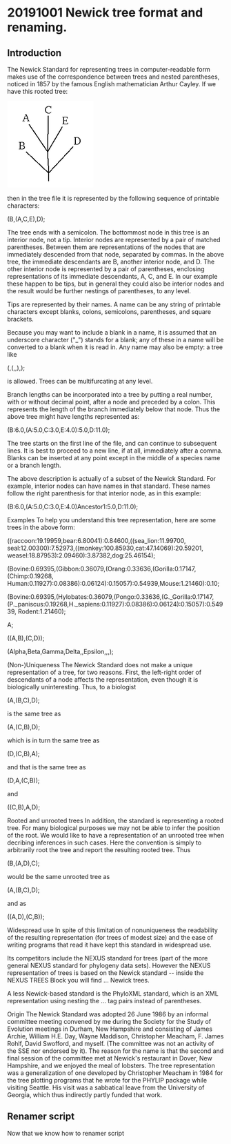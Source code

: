 # 20191001 Newick tree format and renaming.

## Introduction
The Newick Standard for representing trees in computer-readable form makes use of the correspondence between trees and nested parentheses, noticed in 1857 by the famous English mathematician Arthur Cayley. If we have this rooted tree:

![](newicktree.gif)

then in the tree file it is represented by the following sequence of printable characters:

(B,(A,C,E),D);

The tree ends with a semicolon. The bottommost node in this tree is an interior node, not a tip. Interior nodes are represented by a pair of matched parentheses. Between them are representations of the nodes that are immediately descended from that node, separated by commas. In the above tree, the immediate descendants are B, another interior node, and D. The other interior node is represented by a pair of parentheses, enclosing representations of its immediate descendants, A, C, and E. In our example these happen to be tips, but in general they could also be interior nodes and the result would be further nestings of parentheses, to any level.

Tips are represented by their names. A name can be any string of printable characters except blanks, colons, semicolons, parentheses, and square brackets.

Because you may want to include a blank in a name, it is assumed that an underscore character ("_") stands for a blank; any of these in a name will be converted to a blank when it is read in. Any name may also be empty: a tree like

(,(,,),);

is allowed. Trees can be multifurcating at any level.

Branch lengths can be incorporated into a tree by putting a real number, with or without decimal point, after a node and preceded by a colon. This represents the length of the branch immediately below that node. Thus the above tree might have lengths represented as:

(B:6.0,(A:5.0,C:3.0,E:4.0):5.0,D:11.0);

The tree starts on the first line of the file, and can continue to subsequent lines. It is best to proceed to a new line, if at all, immediately after a comma. Blanks can be inserted at any point except in the middle of a species name or a branch length.

The above description is actually of a subset of the Newick Standard. For example, interior nodes can have names in that standard. These names follow the right parenthesis for that interior node, as in this example:

(B:6.0,(A:5.0,C:3.0,E:4.0)Ancestor1:5.0,D:11.0);

Examples
To help you understand this tree representation, here are some trees in the above form:

((raccoon:19.19959,bear:6.80041):0.84600,((sea_lion:11.99700, seal:12.00300):7.52973,((monkey:100.85930,cat:47.14069):20.59201, weasel:18.87953):2.09460):3.87382,dog:25.46154);

(Bovine:0.69395,(Gibbon:0.36079,(Orang:0.33636,(Gorilla:0.17147,(Chimp:0.19268, Human:0.11927):0.08386):0.06124):0.15057):0.54939,Mouse:1.21460):0.10;

(Bovine:0.69395,(Hylobates:0.36079,(Pongo:0.33636,(G._Gorilla:0.17147, (P._paniscus:0.19268,H._sapiens:0.11927):0.08386):0.06124):0.15057):0.54939, Rodent:1.21460);

A;

((A,B),(C,D));

(Alpha,Beta,Gamma,Delta,,Epsilon,,,);

(Non-)Uniqueness
The Newick Standard does not make a unique representation of a tree, for two reasons. First, the left-right order of descendants of a node affects the representation, even though it is biologically uninteresting. Thus, to a biologist

(A,(B,C),D);

is the same tree as

(A,(C,B),D);

which is in turn the same tree as

(D,(C,B),A);

and that is the same tree as

(D,A,(C,B));

and

((C,B),A,D);

Rooted and unrooted trees
In addition, the standard is representing a rooted tree. For many biological purposes we may not be able to infer the position of the root. We would like to have a representation of an unrooted tree when decribing inferences in such cases. Here the convention is simply to arbitrarily root the tree and report the resulting rooted tree. Thus

(B,(A,D),C);

would be the same unrooted tree as

(A,(B,C),D);

and as

((A,D),(C,B));

Widespread use
In spite of this limitation of nonuniqueness the readability of the resulting representation (for trees of modest size) and the ease of writing programs that read it have kept this standard in widespread use.

Its competitors include the NEXUS standard for trees (part of the more general NEXUS standard for phylogeny data sets). However the NEXUS representation of trees is based on the Newick standard -- inside the NEXUS TREES Block you will find ... Newick trees.

A less Newick-based standard is the PhyloXML standard, which is an XML representation using nesting the <CLADE> ... </CLADE> tag pairs instead of parentheses.

Origin
The Newick Standard was adopted 26 June 1986 by an informal committee meeting convened by me during the Society for the Study of Evolution meetings in Durham, New Hampshire and consisting of James Archie, William H.E. Day, Wayne Maddison, Christopher Meacham, F. James Rohlf, David Swofford, and myself. (The committee was not an activity of the SSE nor endorsed by it). The reason for the name is that the second and final session of the committee met at Newick's restaurant in Dover, New Hampshire, and we enjoyed the meal of lobsters. The tree representation was a generalization of one developed by Christopher Meacham in 1984 for the tree plotting programs that he wrote for the PHYLIP package while visiting Seattle. His visit was a sabbatical leave from the University of Georgia, which thus indirectly partly funded that work.


## Renamer script

Now that we know how to renamer script 